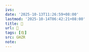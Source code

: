 ```yaml
---
ivs:
date: '2025-10-13T11:26:59+08:00'
lastmod: '2025-10-14T06:42:21+08:00'
title: 󰔯
url: 󰔯
tags: [在]
src: GHZR
note:
---
```

